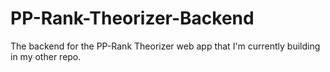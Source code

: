 # PP-Rank-Theorizer-Backend

The backend for the PP-Rank Theorizer web app that I'm currently building in my other repo. 
